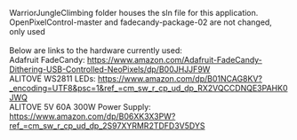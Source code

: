 WarriorJungleClimbing folder houses the sln file for this application.\
OpenPixelControl-master and fadecandy-package-02 are not changed, only used\
\
Below are links to the hardware currently used:\
Adafruit FadeCandy: https://www.amazon.com/Adafruit-FadeCandy-Dithering-USB-Controlled-NeoPixels/dp/B00JHJJF9W \
ALITOVE WS2811 LEDs: https://www.amazon.com/dp/B01NCAG8KV?_encoding=UTF8&psc=1&ref_=cm_sw_r_cp_ud_dp_RX2VQCCDNQE3PAHK0JWQ \
ALITOVE 5V 60A 300W Power Supply: https://www.amazon.com/dp/B06XK3X3PW?ref_=cm_sw_r_cp_ud_dp_2S97XYRMR2TDFD3V5DYS
